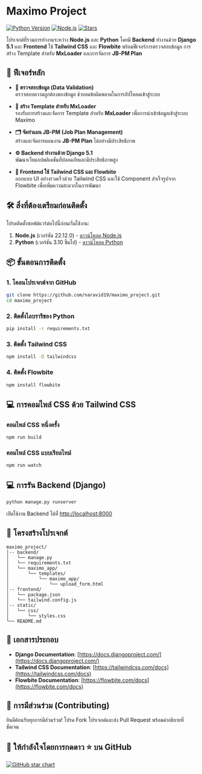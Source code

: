 <!-- markdownlint-disable MD030 -->

<!-- <img width="100%" src="https://github.com/user-attachments/assets/a0e2b28d-c0c2-4e41-9da8-91a8b5102e24" alt="Maximo Project Banner"> </p> -->


# Maximo Project

[![Python Version](https://img.shields.io/badge/python-3.10%2B-brightgreen)](https://www.python.org/)
[![Node.js](https://img.shields.io/badge/node.js-22.12.0-yellowgreen)](https://nodejs.org/)
[![Stars](https://img.shields.io/github/stars/naravid19/maximo_project?style=social)](https://github.com/naravid19/maximo_project)

โปรเจกต์ที่รวมการทำงานระหว่าง **Node.js** และ **Python** โดยมี **Backend** ทำงานด้วย **Django 5.1** และ **Frontend** ใช้ **Tailwind CSS** และ **Flowbite** พร้อมฟีเจอร์การตรวจสอบข้อมูล การสร้าง Template สำหรับ **MxLoader** และการจัดการ **JB-PM Plan**

## 🚀 **ฟีเจอร์หลัก**

- **📝 ตรวจสอบข้อมูล (Data Validation)**  
  ตรวจสอบความถูกต้องของข้อมูล ช่วยลดข้อผิดพลาดในการอัปโหลดเข้าสู่ระบบ

- **📄 สร้าง Template สำหรับ MxLoader**  
  รองรับการสร้างและจัดการ Template สำหรับ **MxLoader** เพื่อการนำเข้าข้อมูลเข้าสู่ระบบ Maximo

- **🗂️ จัดทำแผน JB-PM (Job Plan Management)**  
  สร้างและจัดการแผนงาน **JB-PM Plan** ได้อย่างมีประสิทธิภาพ

- **⚙️ Backend ทำงานด้วย Django 5.1**  
  พัฒนาเว็บแอปพลิเคชันที่ปลอดภัยและมีประสิทธิภาพสูง

- **🎨 Frontend ใช้ Tailwind CSS และ Flowbite**  
  ออกแบบ UI อย่างรวดเร็วด้วย Tailwind CSS และใช้ Component สำเร็จรูปจาก Flowbite เพื่อเพิ่มความสะดวกในการพัฒนา

## 🛠️ **สิ่งที่ต้องเตรียมก่อนติดตั้ง**

โปรดติดตั้งซอฟต์แวร์ต่อไปนี้ก่อนเริ่มใช้งาน:

1. **Node.js** (เวอร์ชัน 22.12.0) - [ดาวน์โหลด Node.js](https://nodejs.org/)  
2. **Python** (เวอร์ชัน 3.10 ขึ้นไป) - [ดาวน์โหลด Python](https://www.python.org/)

## 📦 **ขั้นตอนการติดตั้ง**

### 1. โคลนโปรเจกต์จาก GitHub

```bash
git clone https://github.com/naravid19/maximo_project.git
cd maximo_project
```

### 2. ติดตั้งไลบรารีของ Python

```bash
pip install -r requirements.txt
```

### 3. ติดตั้ง Tailwind CSS

```bash
npm install -D tailwindcss
```

### 4. ติดตั้ง Flowbite

```bash
npm install flowbite
```

## 💻 **การคอมไพล์ CSS ด้วย Tailwind CSS**

### คอมไพล์ CSS หนึ่งครั้ง

```bash
npm run build
```

### คอมไพล์ CSS แบบเรียลไทม์

```bash
npm run watch
```

## 💻 **การรัน Backend (Django)**

```bash
python manage.py runserver
```

เปิดใช้งาน Backend ได้ที่ [http://localhost:8000](http://localhost:8000)

## 📂 **โครงสร้างโปรเจกต์**

```
maximo_project/
│-- backend/
│   └── manage.py
│   └── requirements.txt
│   └── maximo_app/
│       └── templates/
│           └── maximo_app/
│               └── upload_form.html
│-- frontend/
│   └── package.json
│   └── tailwind.config.js
│-- static/
│   └── css/
│       └── styles.css
└── README.md
```

## 📖 **เอกสารประกอบ**

- **Django Documentation**: [https://docs.djangoproject.com/](https://docs.djangoproject.com/)  
- **Tailwind CSS Documentation**: [https://tailwindcss.com/docs](https://tailwindcss.com/docs)  
- **Flowbite Documentation**: [https://flowbite.com/docs](https://flowbite.com/docs)

## 🤝 **การมีส่วนร่วม (Contributing)**

ยินดีต้อนรับทุกการมีส่วนร่วม! โปรด Fork โปรเจกต์และส่ง Pull Request พร้อมคำอธิบายที่ชัดเจน

## 🌟 **ให้กำลังใจโดยการกดดาว ⭐ บน GitHub**

[![GitHub star chart](https://img.shields.io/github/stars/naravid19/maximo_project?style=social)](https://github.com/naravid19/maximo_project)
